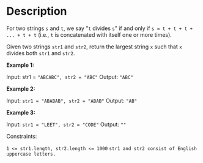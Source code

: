 # Description

For two strings `s` and `t`, we say "`t` divides `s`" if and only if `s = t + t + t + ... + t + t` (i.e., `t` is concatenated with itself one or more times).

Given two strings `str1` and `str2`, return the largest string `x` such that `x` divides both `str1` and `str2`.

**Example 1:**

Input: str1 = `"ABCABC", str2 = "ABC"`
Output: `"ABC"`

**Example 2:**

Input: `str1 = "ABABAB", str2 = "ABAB"`
Output: `"AB"`

**Example 3:**

Input: `str1 = "LEET", str2 = "CODE"`
Output: `""`

Constraints:

`1 <= str1.length, str2.length <= 1000`
`str1 and str2 consist of English uppercase letters.`
